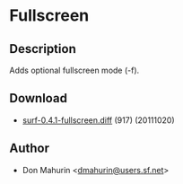 Fullscreen
=================

Description
-----------

Adds optional fullscreen mode (-f).

Download
--------

* [surf-0.4.1-fullscreen.diff](surf-0.4.1-fullscreen.diff) (917) (20111020)

Author
------

* Don Mahurin <[dmahurin@users.sf.net](mailto:dmahurin@users.sf.net)>

